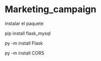 # Marketing_campaign
instalar el paquete

pip install flask_mysql

py -m install Flask

py -m install CORS

